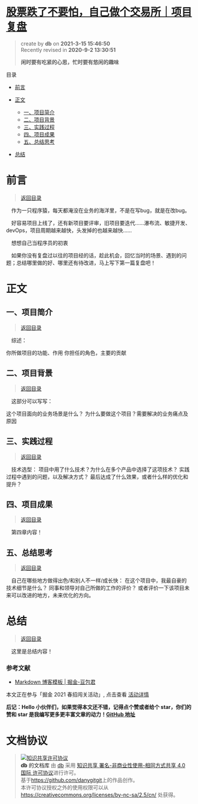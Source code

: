 # [股票跌了不要怕，自己做个交易所｜项目复盘](https://github.com/danygitgit/document-library)

> create by **db** on **2021-3-15 15:46:50**  
> Recently revised in **2020-9-2 13:30:51**
>
> **闲时要有吃紧的心思，忙时要有悠闲的趣味**

<a id="catalog">目录</a>

- [前言](#preface)
- [正文](#main-body)

  - [一、项目简介](#chapter-1)
  - [二、项目背景](#chapter-2)
  - [三、实践过程](#chapter-3)
  - [四、项目成果](#chapter-4)
  - [五、总结思考](#chapter-5)

- [总结](#summary)

# <a  id="preface">前言</a>

> [返回目录](#catalog)

&emsp;作为一只程序猿，每天都淹没在业务的海洋里，不是在写bug，就是在改bug。

&emsp;好容易项目上线了，还有新项目要评审，旧项目要迭代……瀑布流、敏捷开发、devOps，项目周期越来越快，头发掉的也越来越快……

&emsp;想想自己当程序员的初衷

&emsp;如果你没有复盘过以往的项目经的话，趁此机会，回忆当时的场景、遇到的问题；总结哪里做的好、哪里还有待改进，马上写下第一篇复盘吧！

# <a  id="main-body">正文</a>

## <a  id="chapter-1">一、项目简介</a>

> [返回目录](#catalog)

&emsp;综述：

你所做项目的功能、作用
你担任的角色，主要的贡献

## <a  id="chapter-2">二、项目背景</a>

> [返回目录](#catalog)

&emsp;这部分可以写写：

这个项目面向的业务场景是什么？
为什么要做这个项目？需要解决的业务痛点及原因

## <a  id="chapter-3">三、实践过程</a>

> [返回目录](#catalog)

&emsp;技术选型：
项目中用了什么技术？为什么在多个产品中选择了这项技术？
实践过程中遇到的问题，以及解决方式？
最后达成了什么效果，或者什么样的优化和提升？

## <a  id="chapter-4">四、项目成果</a>

> [返回目录](#catalog)

&emsp;第四章内容！

## <a  id="chapter-5">五、总结思考</a>

> [返回目录](#catalog)

&emsp;自己在哪些地方做得出色/和别人不一样/成长快：
在这个项目中，我最自豪的技术细节是什么？
同事和领导对自己所做的工作的评价？
或者评价一下该项目未来可以改进的地方，未来优化的方向。

# <a  id="summary">总结</a>

> [返回目录](#catalog)

&emsp;这里是总结内容！

### <a  id="reference-documents">参考文献</a>

- [Markdown 博客模板 | 掘金-豆包君](https://juejin.im/user/5b1a3eb7f265da6e572b3ada)

本文正在参与「掘金 2021 春招闯关活动」, 点击查看 [活动详情](https://juejin.cn/post/6939329638506168334/)

**后记：Hello 小伙伴们，如果觉得本文还不错，记得点个赞或者给个 star，你们的赞和 star 是我编写更多更丰富文章的动力！[GitHub 地址](https://github.com/danygitgit/document-library)**

# 文档协议

> <a rel="license" href="http://creativecommons.org/licenses/by-nc-sa/4.0/"><img alt="知识共享许可协议" style="border-width:0" src="https://user-gold-cdn.xitu.io/2018/12/23/167d9537f3e29c99?w=88&h=31&f=png&s=1888" /></a><br /><a xmlns:dct="http://purl.org/dc/terms/" property="dct:title">**db** 的文档库</a> 由 <a xmlns:cc="http://creativecommons.org/ns#" href="db" property="cc:attributionName" rel="cc:attributionURL">db</a> 采用 <a rel="license" href="http://creativecommons.org/licenses/by-nc-sa/4.0/">知识共享 署名-非商业性使用-相同方式共享 4.0 国际 许可协议</a>进行许可。<br />基于<a xmlns:dct="http://purl.org/dc/terms/" href="https://github.com/danygitgit" rel="dct:source">https://github.com/danygitgit</a>上的作品创作。<br />本许可协议授权之外的使用权限可以从 <a xmlns:cc="http://creativecommons.org/ns#" href="https://creativecommons.org/licenses/by-nc-sa/2.5/cn/" rel="cc:morePermissions">https://creativecommons.org/licenses/by-nc-sa/2.5/cn/</a> 处获得。
